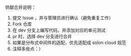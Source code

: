 供献合并说明：

1. 提交 Issue ，并与管理员进行确认（避免重复工作）
2. Fork 仓库
3. 在 dev 分支上编写代码，并添加对应的单元测试
4. pr 时，选择 dev 分支进行合并
5. 如果是分布式中间件的适配，优先适配成 solon cloud 规范
6. 注释多些点：）